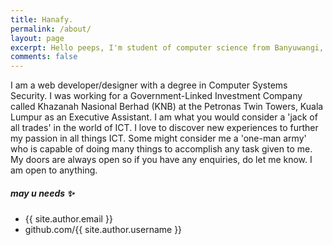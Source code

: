 ```yaml
---
title: Hanafy.
permalink: /about/
layout: page
excerpt: Hello peeps, I'm student of computer science from Banyuwangi, living in Jogjakarta. This blog for documentation about my programming journey, running on jekyll, hosting on netlify and using my own simple theme.
comments: false
---
```


I am a web developer/designer with a degree in Computer Systems Security. I was working for a Government-Linked Investment Company called Khazanah Nasional Berhad (KNB) at the Petronas Twin Towers, Kuala Lumpur as an Executive Assistant. I am what you would consider a 'jack of all trades' in the world of ICT. I love to discover new experiences to further my passion in all things ICT. Some might consider me a 'one-man army' who is capable of doing many things to accomplish any task given to me. My doors are always open so if you have any enquiries, do let me know. I am open to anything. 

##### may u needs ✨

- {{ site.author.email }}
- github.com/{{ site.author.username }}
